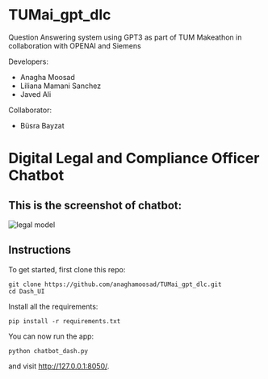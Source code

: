 # TUMai_gpt_dlc
Question Answering system using GPT3 as part of TUM Makeathon in collaboration with OPENAI and Siemens

Developers:

* Anagha Moosad
* Liliana Mamani Sanchez
* Javed Ali

Collaborator:
* Büsra Bayzat

# Digital Legal and Compliance Officer Chatbot

## This is the screenshot of chatbot:
![legal model](https://user-images.githubusercontent.com/20498499/115143627-230b8d00-a066-11eb-89b6-8fc82de06b16.png)

## Instructions

To get started, first clone this repo:
```
git clone https://github.com/anaghamoosad/TUMai_gpt_dlc.git
cd Dash_UI
```

Install all the requirements:

```
pip install -r requirements.txt
```

You can now run the app:
```
python chatbot_dash.py
```

and visit http://127.0.0.1:8050/.
